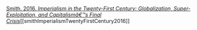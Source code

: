[Smith. 2016. *Imperialism in the Twenty-First Century: Globalization, Super-Exploitation, and Capitalismâ€™s Final Crisis*](zotero://select/items/1_SCRECNZE)[[smithImperialismTwentyFirstCentury2016]]